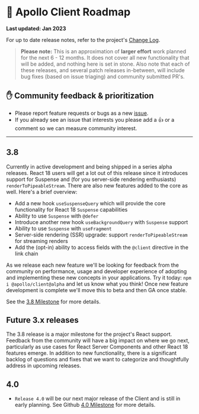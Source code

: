 # 🔮 Apollo Client Roadmap

**Last updated: Jan 2023**

For up to date release notes, refer to the project's [Change Log](https://github.com/apollographql/apollo-client/blob/main/CHANGELOG.md).

> **Please note:** This is an approximation of **larger effort** work planned for the next 6 - 12 months. It does not cover all new functionality that will be added, and nothing here is set in stone. Also note that each of these releases, and several patch releases in-between, will include bug fixes (based on issue triaging) and community submitted PR's.

## ✋ Community feedback & prioritization

- Please report feature requests or bugs as a new [issue](https://github.com/apollographql/apollo-client/issues/new/choose).
- If you already see an issue that interests you please add a 👍 or a comment so we can measure community interest.

---

## 3.8

Currently in active development and being shipped in a series alpha releases.  React 18 users will get a lot out of this release since it introduces support for Suspense and (for you server-side rendering enthusiasts) `renderToPipeableStream`.  There are also new features added to the core as well.  Here's a brief overview:

- Add a new hook `useSuspenseQuery` which will provide the core functionality for React 18 `Suspense` capabilities
- Ability to use `Suspense` with `@defer`
- Introduce another new hook `useBackgroundQuery` with `Suspense` support
- Ability to use `Suspense` with  `useFragment`
- Server-side rendering (SSR) upgrade: support `renderToPipeableStream` for streaming renders
- Add the (opt-in) ability to access fields with the `@client` directive in the link chain

As we release each new feature we'll be looking for feedback from the community on performance, usage and developer experience of adopting and implementing these new concepts in your applications.  Try it today: `npm i @apollo/client@alpha` and let us know what you think!  Once new feature development is complete we'll move this to beta and then GA once stable.

See the [3.8 Milestone](https://github.com/apollographql/apollo-client/milestone/30) for more details.

## Future 3.x releases

The 3.8 release is a major milestone for the project's React support.  Feedback from the community will have a big impact on where we go next, particularly as use cases for React Server Components and other React 18 features emerge.  In addition to new functionality, there is a significant backlog of questions and fixes that we want to categorize and thoughtfully address in upcoming releases.

## 4.0

- `Release 4.0` will be our next major release of the Client and is still in early planning.  See Github [4.0 Milestone](https://github.com/apollographql/apollo-client/milestone/31) for more details.
